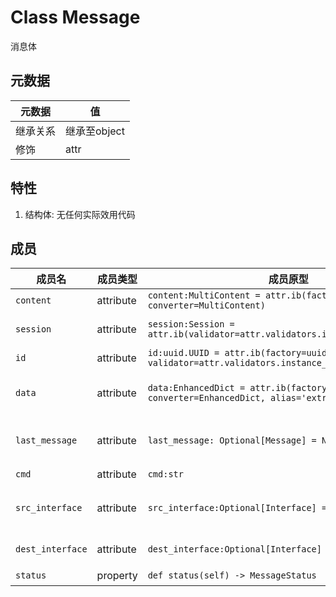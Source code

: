 # Class Message

消息体

## 元数据
|元数据|值|
|-|-|
|继承关系|继承至object|
|修饰|attr|

## 特性
1. 结构体: 无任何实际效用代码

## 成员
|成员名|成员类型|成员原型|成员说明|
|-|-|-|-|
|`content`|attribute|`content:MultiContent = attr.ib(factory=MultiContent, converter=MultiContent)`|消息内容|
|`session`|attribute|`session:Session = attr.ib(validator=attr.validators.instance_of(Session))`|消息所处的会话|
|`id`|attribute|`id:uuid.UUID = attr.ib(factory=uuid.uuid4, validator=attr.validators.instance_of(uuid.UUID))`|消息id|
|`data`|attribute|`data:EnhancedDict = attr.ib(factory=EnhancedDict, converter=EnhancedDict, alias='extra')`|消息的额外数据(deprecated)|
|`last_message`|attribute|`last_message: Optional[Message] = None`|引发此消息的上一条消息, 可选|
|`cmd`|attribute|`cmd:str`|调用的命令|
|`src_interface`|attribute|`src_interface:Optional[Interface] = None`|源接口,可选,如果为None,将不检查权限|
|`dest_interface`|attribute|`dest_interface:Optional[Interface] = None`|目标接口,可选|
|`status`|property|`def status(self) -> MessageStatus`|消息当前状态|
